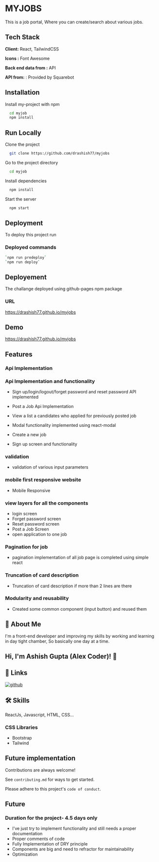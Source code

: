 # MYJOBS

This is a job portal, Where you can create/search about various jobs.

## Tech Stack

**Client:** React, TailwindCSS

**Icons :** Font Awesome

**Back end data from :** API

**API from:** : Provided by Squarebot

## Installation

Install my-project with npm

```bash
  cd myjob
  npm install
```

## Run Locally

Clone the project

```bash
  git clone https://github.com/drashish77/myjobs
```

Go to the project directory

```bash
  cd myjob
```

Install dependencies

```bash
  npm install
```

Start the server

```bash
  npm start
```

## Deployment

To deploy this project run

### Deployed commands

```bash
`npm run predeploy`
`npm run deploy`
```

## Deployement

The challange deployed using github-pages npm package

### URL

https://drashish77.github.io/myjobs

## Demo

https://drashish77.github.io/myjobs

## Features

### Api Implementation

### Api Implementation and functionality

- Sign up/login/logout/forget password and reset password API implemented
- Post a Job Api Implementation
- View a list a candidates who applied for previously posted job
- Modal functionality implemented using react-modal
- Create a new job

- Sign up screen and functionality

### validation

- validation of various input parameters

### mobile first responsive website

- Mobile Responsive

### view layers for all the components

- login screen
- Forget password screen
- Reset password screen
- Post a Job Screen
- open application to one job

### Pagination for job

- pagination implementation of all job page is completed using simple react

### Truncation of card description

- Truncation of card description if more than 2 lines are there

### Modularity and reusability

- Created some common component (input button) and reused them

## 🚀 About Me

I'm a front-end developer and improving my skills by working and learning
in day tight chamber, So basically one day at a time.

## Hi, I'm Ashish Gupta (Alex Coder)! 👋

## 🔗 Links

[![github](https://img.shields.io/badge/github-000?style=for-the-badge&logo=github&logoColor=white)](https://github.com/drashish77/)

## 🛠 Skills

ReactJs, Javascript, HTML, CSS...

### CSS Libraries

- Bootstrap
- Tailwind

## Future implementation

Contributions are always welcome!

See `contributing.md` for ways to get started.

Please adhere to this project's `code of conduct`.

## Future

### Duration for the project- 4.5 days only

- I've just try to implement functionality and still needs a proper documentation
- Proper comments of code
- Fully Implementation of DRY principle
- Components are big and need to refractor for maintainability
- Optimization
